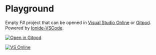 # Playground

Empty F# project that can be opened in [Visual Studio Online](https://visualstudio.microsoft.com/services/visual-studio-online/) or [Gitpod](https://gitpod.io/). Powered by [Ionide-VSCode](https://ionide.io).

[![Open in Gitpod](https://gitpod.io/button/open-in-gitpod.svg)](https://gitpod.io/#https://github.com/Ionide/Playground)

<a href="https://online.visualstudio.com/environments/new?name=Playground&repo=Ionide/Playground"><img src="https://img.shields.io/static/v1?style=flat-square&logo=microsoft&label=VS%20Online&message=Create&color=blue" alt="VS Online"></a>

